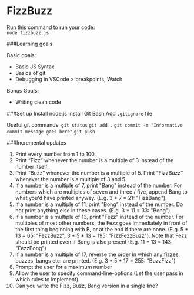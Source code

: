 # FizzBuzz

Run this command to run your code:  
`node fizzbuzz.js`

###Learning goals

Basic goals:
- Basic JS Syntax
- Basics of git
- Debugging in VSCode > breakpoints, Watch

Bonus Goals:
- Writing clean code

###Set up
Install node.js
Install Git Bash
Add `.gitignore` file

Useful git commands:
`git status`
`git add .`
`git commit -m "Informative commit message goes here"`
`git push`

###Incremental updates
1. Print every number from 1 to 100.
2. Print “Fizz“ whenever the number is a multiple of 3 instead of the number itself.
3. Print “Buzz” whenever the number is a multiple of 5. Print “FizzBuzz” whenever the number is a multiple of 3 and 5.
4. If a number is a multiple of 7, print "Bang" instead of the number. For numbers which are multiples of seven and three / five, append Bang to what you'd have printed anyway. (E.g. 3 * 7 = 21: "FizzBang").
5. If a number is a multiple of 11, print "Bong" instead of the number. Do not print anything else in these cases. (E.g. 3 * 11 = 33: "Bong")
6. If a number is a multiple of 13, print "Fezz" instead of the number. For multiples of most other numbers, the Fezz goes immediately in front of the first thing beginning with B, or at the end if there are none. (E.g. 5 * 13 = 65: "FezzBuzz", 3 * 5 * 13 = 195: "FizzFezzBuzz"). Note that Fezz should be printed even if Bong is also present (E.g. 11 * 13 = 143: "FezzBong")
7. If a number is a multiple of 17, reverse the order in which any fizzes, buzzes, bangs etc. are printed. (E.g. 3 * 5 * 17 = 255: "BuzzFizz")
8. Prompt the user for a maximum number
9. Allow the user to specify command-line-options (Let the user pass in which rules to implement)
10. Can you write the Fizz, Buzz, Bang version in a single line?
